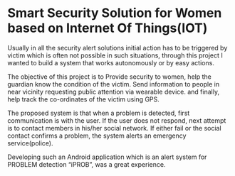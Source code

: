 # Smart Security Solution for Women based on Internet Of Things(IOT)

Usually in all the security alert solutions initial action has to be triggered by victim which is often not possible in such situations, through this project I wanted to build a system that works autonomously or by easy actions.

The objective of this project is to 
Provide security to women, help the guardian know the condition of the victim.
Send information to people in near vicinity requesting public attention via wearable device.
and finally, help track the co-ordinates of the victim using GPS.

The proposed system is that when a problem is detected, first communication is with the user. If the user does not respond, next attempt is to contact members in his/her social network. If either fail or the social contact confirms a problem, the system alerts an emergency service(police).

Developing such an Android application which is an alert system for PROBLEM detection “iPROB”, was a great experience.


